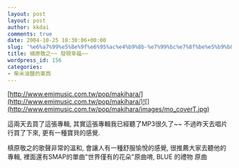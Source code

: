 ```yaml
---
layout: post
layout: post
author: kkdai
comments: true
date: 2004-10-25 18:30:06+00:00
slug: '%e6%a7%99%e5%8e%9f%e6%95%ac%e4%b9%8b-%e7%99%bc%e7%8f%be%e5%b9%b8%e7%a6%8f'
title: 槙原敬之~~ 發現幸福~~
wordpress_id: 156
categories:
- 柴米油鹽的東西
---
```


[http://www.emimusic.com.tw/pop/makihara/](http://www.emimusic.com.tw/pop/makihara/)![](http://www.emimusic.com.tw/pop/makihara/images/mo_coverT.jpg)

這兩天去買了這張專輯, 其實這張專輯我已經聽了MP3很久了~~ 不過昨天去唱片行買了下來, 更有一種寶貝的感覺. 

槙原敬之的歌聲非常的溫和, 會讓人有一種舒服愉悅的感覺, 很推薦大家去聽他的專輯, 裡面還有SMAP的單曲"世界僅有的花朵"原曲唷, BLUE 的禮物 原曲
